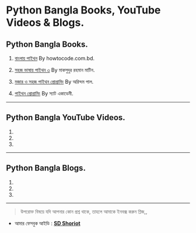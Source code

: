 # Python Bangla Books, YouTube Videos & Blogs.


## Python Bangla Books.


1. [বাংলায় পাইথন](https://python.howtocode.com.bd/) By howtocode.com.bd.

2. [সহজ ভাষায় পাইথন ৩](https://python.maateen.me/) By মাকসুদুর রহমান মাটিন.

3. [মজার ও সহজ পাইথন প্রোগ্রামিং](https://www.techtunes.com.bd/chain-tunes/learn-programming-easily-with-fun) By অরিন্দম পাল.

4. [পাইথন প্রোগ্রামিং](https://www.sattacademy.com/python/index.php) By স্যাট একাডেমী.
---

## Python Bangla YouTube Videos.


1.

2.

3. 
---

## Python Bangla Blogs.


1.

2.

3. 
---

> উপরোক্ত বিষয়ে যদি আপনার কোন প্রশ্ন থাকে, তাহলে আমাকে ইনবক্স করুন প্লিজ,,

* আমার ফেসবুক আইডি :  **[SD Shoriot](https://www.facebook.com/shoriot)**
